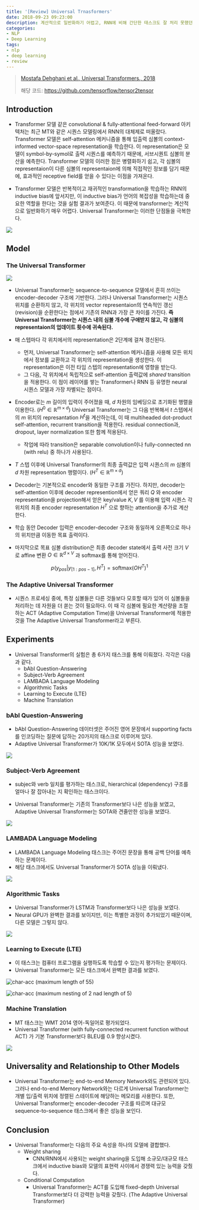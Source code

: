 ```yaml
---
title: '[Review] Universal Trnasformers'
date: 2018-09-23 09:23:00
description: 계산적으로 일반화하기 어렵고, RNN에 비해 간단한 태스크도 잘 처리 못했던 기존의 Trnaformer 모델을 개선한 Universal Transformers 모델을 소개한 논문을 리뷰합니다.
categories:
- NLP
- Deep Learning
tags:
- nlp
- deep learning
- review
---
```


> [Mostafa Dehghani et al., Universal Transformers., 2018](https://arxiv.org/abs/1807.03819)
>
> 해당 코드: https://github.com/tensorflow/tensor2tensor

## Introduction

- Transformer 모델 같은 convolutional & fully-attentional feed-forward 아키텍처는 최근 MT와 같은 시퀀스 모델링에서 RNN의 대체제로 떠올랐다. Transformer 모델은 self-attention 메커니즘을 통해 입출력 심볼의 context-informed vector-space representation을 학습한다. 이 representation은 모델이 symbol-by-symol로 출력 시퀀스를 예측하기 때문에, 서브시퀀트 심볼의 분산을 예측한다. Transformer 모델의 이러한 점은 병렬화하기 쉽고, 각 심볼의 representaion이 다른 심볼의 representaion에 의해 직접적인 정보를 담기 때문에, 효과적인 receptive field를 얻을 수 있다는 이점을 가져온다.

- Transformer 모델은 반복적이고 재귀적인 transformation을 학습하는 RNN의 inductive bias에 앞서지만, 이 inductive bias가 언어의 복잡성을 학습하는데 중요한 역할을 한다는 것을 실험 결과가 보여준다. 이 때문에 transformer는 계산적으로 일반화하기 매우 어렵다. Universal Transformer는 이러한 단점들을 극복한다.

![](https://i.imgur.com/Fc9cipx.png)



##  Model

### The Universal Transformer

![](https://i.imgur.com/zAP064b.png)

- Universal Transformer는 sequence-to-sequence 모델에서 흔히 쓰이는 encoder-decoder 구조에 기반한다.  그러나 Universal Transformer는 시퀀스 위치를 순환하지 않고, 각 위치의 vector representaion의 연속적인 갱신(revision)을 순환한다는 점에서 기존의 RNN과 가장 큰 차이를 가진다. **즉 Universal Transformer는 시퀀스 내의 심볼 개수에 구애받지 않고, 각 심볼의 representaion의 업데이트 횟수에 귀속된다.**

- 매 스텝마다 각 위치에서의 representation은 2단계에 걸쳐 갱신된다.
  - 먼저, Universal Transformer는 self-attention 메커니즘을 사용해 모든 위치에서 정보를 교환하고 각 위치의 representation을 생성한다. 이 representation은 이전 타임 스텝의 representation에 영향을 받는다.
  - 그 다음, 각 위치에서 독립적으로 self-attention 출력값에 *shared* transition을 적용한다. 이 점이 레이어를 쌓는 Transformer나 RNN 등 유명한 neural 시퀀스 모델과 가장 차별되는 점이다.
- Encoder로는 $m$ 길이의 입력이 주어졌을 때, $d$ 차원의 임베딩으로 초기화된 행렬을 이용한다. ($H^0 \in \mathbb{R}^{m \times d}$) Universal Transformer는 그 다음 반복해서 $t$ 스텝에서의 $m$ 위치의 represantation $H^t$을 계산하는데, 이 때 multiheaded dot-product self-attention, recurrent transition을 적용한다. residual connection과, dropout, layer normalization 또한 함께 적용된다.
  - 작업에 따라 transition은 separable convolution이나 fully-connected nn (with relu) 중 하나가 사용된다.
- $T$ 스텝 이후에 Universal Transformer의 최종 출력값은 입력 시퀀스의 $m$ 심볼의 $d$ 차원 representation 행렬이다. ($H^T \in \mathbb{R}^{m \times d}$)
- Decoder는 기본적으로 encoder와 동일한 구조를 가진다. 하지만, decoder는 self-attention 이후에 decoder represention에서 얻은 쿼리 $Q$ 와 encoder representation을 projection해서 얻은 key/value $K, V$ 를 이용해 입력 시퀀스 각 위치의 최종 encoder representation $H^T$ 으로 향하는 attention을 추가로 계산한다.
- 학습 동안 Decoder  입력은 encoder-decoder 구조와 동일하게 오른쪽으로 하나의 위치만큼 이동한 목표 출력이다.
- 마지막으로 목표 심볼 distribution은 최종 decoder state에서 출력 사전 크기 $V$ 로 affine 변환 $O \in \mathbb{R}^{d \times V}$ 과 softmax를 통해 얻어진다.

$$
p(y_{pos} \vert y_{[1:pos-1]}, H^T) = \text{softmax}(OH^T)^1
$$

### The Adaptive Universal Transformer

- 시퀀스 프로세싱 중에, 특정 심볼들은 다른 것들보다 모호할 때가 있어 이 심볼들을 처리하는 데 자원을 더 쏟는 것이 필요하다. 이 때 각 심볼에 필요한 계산량을 조절하는 ACT (Adaptive Computation Time)을 Universal Transformer에 적용한 것을  The Adaptive Universal Transformer라고 부른다.



## Experiments

- Universal Transformer의 실험은 총 6가지 태스크를 통해 이뤄졌다. 각각은 다음과 같다. 
  - bAbI Question-Answering
  - Subject-Verb Agreement
  - LAMBADA Language Modeling
  - Algorithmic Tasks
  - Learning to Execute (LTE)
  - Machine Translation

### bAbI Question-Answering

- bAbI Question-Answering 데이터셋은 주어진 영어 문장에서 supporting facts를 인코딩하는 질문에 답하는 20가지의 태스크로 이루어져 있다.
- Adaptive Universal Transformer가 10K/1K 모두에서 SOTA 성능을 보였다.

![](https://i.imgur.com/9vMSNMB.png)



### Subject-Verb Agreement

- subjec와 verb 일치를 평가하는 태스크로, hierarchical (dependency) 구조를 얼마나 잘 잡아내는 지 확인하는 태스크이다.

- Universal Transformer는 기존의 Transformer보다 나은 성능을 보였고, Adaptive Universal Transformer는 SOTA와 견줄만한 성능을 보였다.

![](https://i.imgur.com/UivpQHy.png)



### LAMBADA Language Modeling

- LAMBADA Language Modeling 태스크는 주어진 문장을 통해 공백 단어를 예측하는 문제이다.
- 해당 태스크에서도 Universal Transformer가 SOTA 성능을 이뤄냈다.

![](https://i.imgur.com/3uH0c6I.png)



### Algorithmic Tasks

- Universal Transformer가 LSTM과 Transformer보다 나은 성능을 보였다.
- Neural GPU가 완벽한 결과를 보이지만, 이는 특별한 과정이 추가되었기 때문이며, 다른 모델은 그렇지 않다.

![](https://i.imgur.com/nz9QN9a.png)



### Learning to Execute (LTE)

- 이 태스크는 컴퓨터 프로그램을 실행하도록 학습할 수 있는지 평가하는 문제이다.
- Universal Transformer는 모든 태스크에서 완벽한 결과를 보였다.

![char-acc (maximum length of 55)](https://i.imgur.com/NYneV7H.png)

![char-acc (maximum nesting of 2 nad length of 5)](https://i.imgur.com/loFRg0Y.png)



### Machine Translation

- MT 태스크는 WMT 2014 영어-독일어로 평가되었다.
- Universal Transformer (with fully-connected recurrent function without ACT) 가 기본 Transformer보다 BLEU를 0.9 향상시켰다.

![](https://i.imgur.com/NH8fGw1.png)



## Universality and Relationship to Other Models

- Universal Transformer는 end-to-end Memory Network와도 관련되어 있다. 그러나 end-to-end Memory Network와는 다르게 Universal Transformer는 개별 입/출력 위치에 정렬된 스테이트에 해당하는 메모리를 사용한다. 또한, Universal Transformer는 encoder-decoder 구조를 따르며 대규모 sequence-to-sequence 태스크에서 좋은 성능을 보인다.



## Conclusion

- Universal Transformer는 다음의 주요 속성을 하나의 모델에 결합했다.
  - Weight sharing
    - CNN/RNN에서 사용되는 weight sharing을 도입해 소규모/대규모 태스크에서 inductive bias와 모델의 표현력 사이에서 경쟁력 있는 능력을 갖췄다.
  - Conditional Computation
    - Universal Transformer는 ACT를 도입해 fixed-depth Universal Transformer보다 더 강력한 능력을 갖췄다. (The Adaptive Universal Transformer)


